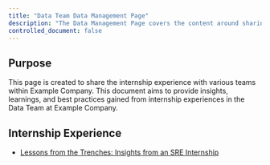 ```yaml
---
title: "Data Team Data Management Page"
description: "The Data Management Page covers the content around sharing internship experience with various team within Gitlab."
controlled_document: false
---
```


## Purpose

This page is created to share the internship experience with various teams within Example Company. This document aims to provide insights, learnings, and best practices gained from internship experiences in the Data Team at Example Company.

## Internship Experience

* [Lessons from the Trenches: Insights from an SRE Internship](/handbook/enterprise-data/internship-experience/lessons-from-the-trenches-ved-prakash.md)
